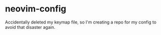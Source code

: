 # neovim-config
Accidentally deleted my keymap file, so I'm creating a repo for my config to avoid that disaster again.
